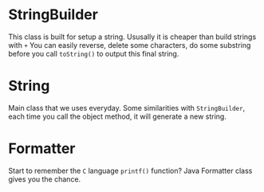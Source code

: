 # StringBuilder

This class is built for setup a string. Ususally it is cheaper than build strings with `+`
You can easily reverse, delete some characters,
do some substring before you call `toString()` to output this final string.

# String

Main class that we uses everyday. Some similarities with `StringBuilder`, each time
you call the object method, it will generate a new string.

# Formatter

Start to remember the `C` language `printf()` function? Java Formatter class gives you the chance.